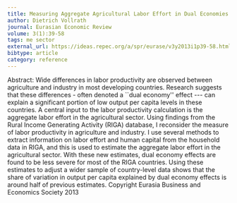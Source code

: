 ```yaml
---
title: Measuring Aggregate Agricultural Labor Effort in Dual Economies
author: Dietrich Vollrath
journal: Eurasian Economic Review
volume: 3(1):39-58
tags: me sector
external_url: https://ideas.repec.org/a/spr/eurase/v3y2013i1p39-58.html
bibtype: article
category: reference
---
```

Abstract:  Wide differences in labor productivity are observed between agriculture and industry in most developing countries. Research suggests that these differences - often denoted a ``dual economy'' effect --- can explain a significant portion of low output per capita levels in these countries. A central input to the labor productivity calculation is the aggregate labor effort in the agricultural sector. Using findings from the Rural Income Generating Activity (RIGA) database, I reconsider the measure of labor productivity in agriculture and industry. I use several methods to extract information on labor effort and human capital from the household data in RIGA, and this is used to estimate the aggregate labor effort in the agricultural sector. With these new estimates, dual economy effects are found to be less severe for most of the RIGA countries. Using these estimates to adjust a wider sample of country-level data shows that the share of variation in output per capita explained by dual economy effects is around half of previous estimates. Copyright Eurasia Business and Economics Society 2013
